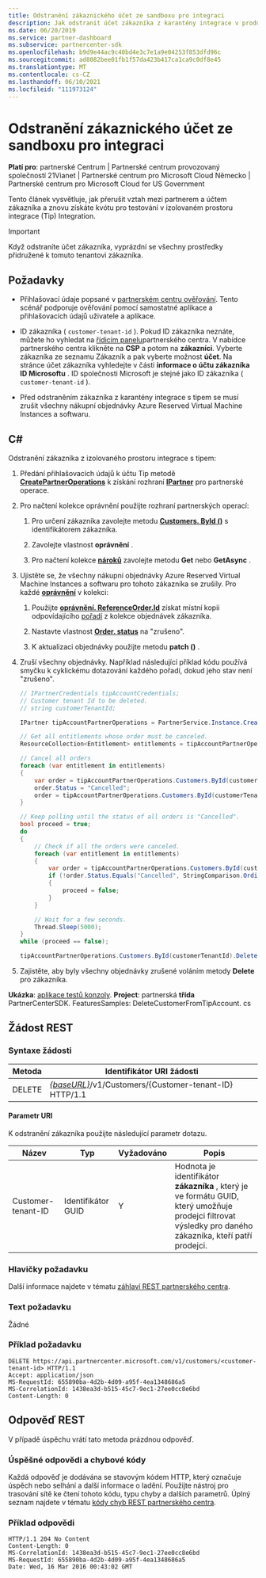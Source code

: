 ```yaml
---
title: Odstranění zákaznického účet ze sandboxu pro integraci
description: Jak odstranit účet zákazníka z karantény integrace v produkčním prostředí (Tip)
ms.date: 06/20/2019
ms.service: partner-dashboard
ms.subservice: partnercenter-sdk
ms.openlocfilehash: b9d9e44ac9c40bd4e3c7e1a9e04253f853dfd96c
ms.sourcegitcommit: ad8082bee01fb1f57da423b417ca1ca9c0df8e45
ms.translationtype: MT
ms.contentlocale: cs-CZ
ms.lasthandoff: 06/10/2021
ms.locfileid: "111973124"
---
```

# <a name="delete-a-customer-account-from-the-integration-sandbox"></a>Odstranění zákaznického účet ze sandboxu pro integraci

**Platí pro**: partnerské Centrum | Partnerské centrum provozovaný společností 21Vianet | Partnerské centrum pro Microsoft Cloud Německo | Partnerské centrum pro Microsoft Cloud for US Government

Tento článek vysvětluje, jak přerušit vztah mezi partnerem a účtem zákazníka a znovu získáte kvótu pro testování v izolovaném prostoru integrace (Tip) Integration.

> [!IMPORTANT]
> Když odstraníte účet zákazníka, vyprázdní se všechny prostředky přidružené k tomuto tenantovi zákazníka.

## <a name="prerequisites"></a>Požadavky

- Přihlašovací údaje popsané v [partnerském centru ověřování](partner-center-authentication.md). Tento scénář podporuje ověřování pomocí samostatné aplikace a přihlašovacích údajů uživatele a aplikace.

- ID zákazníka ( `customer-tenant-id` ). Pokud ID zákazníka neznáte, můžete ho vyhledat na [řídicím panelu](https://partner.microsoft.com/dashboard)partnerského centra. V nabídce partnerského centra klikněte na **CSP** a potom na **zákazníci**. Vyberte zákazníka ze seznamu Zákazník a pak vyberte možnost **účet**. Na stránce účet zákazníka vyhledejte v části **informace o účtu zákazníka** **ID Microsoftu** . ID společnosti Microsoft je stejné jako ID zákazníka ( `customer-tenant-id` ).

- Před odstraněním zákazníka z karantény integrace s tipem se musí zrušit všechny nákupní objednávky Azure Reserved Virtual Machine Instances a softwaru.

## <a name="c"></a>C\#

Odstranění zákazníka z izolovaného prostoru integrace s tipem:

1. Předání přihlašovacích údajů k účtu Tip metodě [**CreatePartnerOperations**](/dotnet/api/microsoft.store.partnercenter.partnerservice.instance) k získání rozhraní [**IPartner**](/dotnet/api/microsoft.store.partnercenter.ipartner) pro partnerské operace.

2. Pro načtení kolekce oprávnění použijte rozhraní partnerských operací:

    1. Pro určení zákazníka zavolejte metodu [**Customers. ById ()**](/dotnet/api/microsoft.store.partnercenter.customers.icustomercollection.byid) s identifikátorem zákazníka.

    2. Zavolejte vlastnost **oprávnění** .

    3. Pro načtení kolekce [**nároků**](entitlement-resources.md) zavolejte metodu **Get** nebo **GetAsync** .

3. Ujistěte se, že všechny nákupní objednávky Azure Reserved Virtual Machine Instances a softwaru pro tohoto zákazníka se zrušily. Pro každé [**oprávnění**](entitlement-resources.md) v kolekci:

    1. Použijte [**oprávnění. ReferenceOrder.Id**](entitlement-resources.md#referenceorder) získat místní kopii odpovídajícího [pořadí](order-resources.md#order) z kolekce objednávek zákazníka.

    2. Nastavte vlastnost [**Order. status**](order-resources.md#order) na "zrušeno".

    3. K aktualizaci objednávky použijte metodu **patch ()** .

4. Zruší všechny objednávky. Například následující příklad kódu používá smyčku k cyklickému dotazování každého pořadí, dokud jeho stav není "zrušeno".

    ``` csharp
    // IPartnerCredentials tipAccountCredentials;
    // Customer tenant Id to be deleted.
    // string customerTenantId;

    IPartner tipAccountPartnerOperations = PartnerService.Instance.CreatePartnerOperations(tipAccountCredentials);

    // Get all entitlements whose order must be canceled.
    ResourceCollection<Entitlement> entitlements = tipAccountPartnerOperations.Customers.ById(customerTenantId).Entitlements.Get();

    // Cancel all orders
    foreach (var entitlement in entitlements)
    {
        var order = tipAccountPartnerOperations.Customers.ById(customerTenantId).Orders.ById(entitlement.ReferenceOrder.Id).Get();
        order.Status = "Cancelled";
        order = tipAccountPartnerOperations.Customers.ById(customerTenantId).Orders.ById(order.Id).Patch(order);
    }

    // Keep polling until the status of all orders is "Cancelled".
    bool proceed = true;
    do
    {
        // Check if all the orders were canceled.
        foreach (var entitlement in entitlements)
        {
            var order = tipAccountPartnerOperations.Customers.ById(customerTenantId).Orders.ById(entitlement.ReferenceOrder.Id).Get();
            if (!order.Status.Equals("Cancelled", StringComparison.OrdinalIgnoreCase))
            {
                proceed = false;
            }
        }

        // Wait for a few seconds.
        Thread.Sleep(5000);
    }
    while (proceed == false);

    tipAccountPartnerOperations.Customers.ById(customerTenantId).Delete();
    ```

5. Zajistěte, aby byly všechny objednávky zrušené voláním metody **Delete** pro zákazníka.

**Ukázka**: [aplikace testů konzoly](console-test-app.md). **Project**: partnerská **třída** PartnerCenterSDK. FeaturesSamples: DeleteCustomerFromTipAccount. cs

## <a name="rest-request"></a>Žádost REST

### <a name="request-syntax"></a>Syntaxe žádosti

| Metoda     | Identifikátor URI žádosti                                                                            |
|------------|----------------------------------------------------------------------------------------|
| DELETE     | [*{baseURL}*](partner-center-rest-urls.md)/v1/Customers/{Customer-tenant-ID} HTTP/1.1 |

#### <a name="uri-parameter"></a>Parametr URI

K odstranění zákazníka použijte následující parametr dotazu.

| Název                   | Typ     | Vyžadováno | Popis                                                                         |
|------------------------|----------|----------|-------------------------------------------------------------------------------------|
| Customer-tenant-ID     | Identifikátor GUID     | Y        | Hodnota je identifikátor **zákazníka** , který je ve formátu GUID, který umožňuje prodejci filtrovat výsledky pro daného zákazníka, kteří patří prodejci. |

### <a name="request-headers"></a>Hlavičky požadavku

Další informace najdete v tématu [záhlaví REST partnerského centra](headers.md).

### <a name="request-body"></a>Text požadavku

Žádné

### <a name="request-example"></a>Příklad požadavku

```http
DELETE https://api.partnercenter.microsoft.com/v1/customers/<customer-tenant-id> HTTP/1.1
Accept: application/json
MS-RequestId: 655890ba-4d2b-4d09-a95f-4ea1348686a5
MS-CorrelationId: 1438ea3d-b515-45c7-9ec1-27ee0cc8e6bd
Content-Length: 0
```

## <a name="rest-response"></a>Odpověď REST

V případě úspěchu vrátí tato metoda prázdnou odpověď.

### <a name="response-success-and-error-codes"></a>Úspěšné odpovědi a chybové kódy

Každá odpověď je dodávána se stavovým kódem HTTP, který označuje úspěch nebo selhání a další informace o ladění. Použijte nástroj pro trasování sítě ke čtení tohoto kódu, typu chyby a dalších parametrů. Úplný seznam najdete v tématu [kódy chyb REST partnerského centra](error-codes.md).

### <a name="response-example"></a>Příklad odpovědi

```http
HTTP/1.1 204 No Content
Content-Length: 0
MS-CorrelationId: 1438ea3d-b515-45c7-9ec1-27ee0cc8e6bd
MS-RequestId: 655890ba-4d2b-4d09-a95f-4ea1348686a5
Date: Wed, 16 Mar 2016 00:43:02 GMT
```
